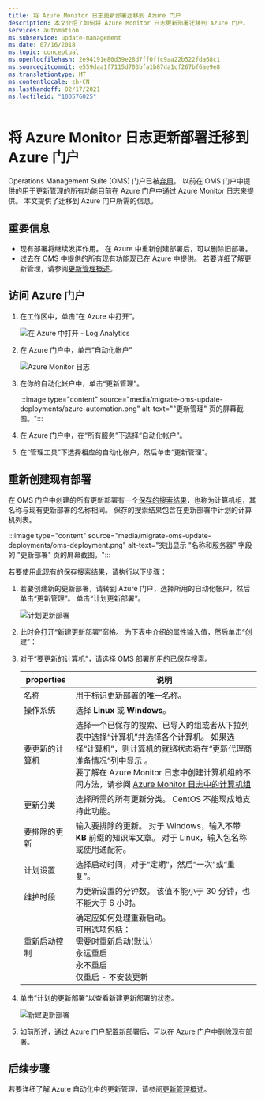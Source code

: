 ```yaml
---
title: 将 Azure Monitor 日志更新部署迁移到 Azure 门户
description: 本文介绍了如何将 Azure Monitor 日志更新部署迁移到 Azure 门户。
services: automation
ms.subservice: update-management
ms.date: 07/16/2018
ms.topic: conceptual
ms.openlocfilehash: 2e94191e80d39e28d7ff0ffc9aa22b522fda68c1
ms.sourcegitcommit: e559daa1f7115d703bfa1b87da1cf267bf6ae9e8
ms.translationtype: MT
ms.contentlocale: zh-CN
ms.lasthandoff: 02/17/2021
ms.locfileid: "100576025"
---
```

# <a name="migrate-azure-monitor-logs-update-deployments-to-azure-portal"></a>将 Azure Monitor 日志更新部署迁移到 Azure 门户

Operations Management Suite (OMS) 门户已被[弃用](../azure-monitor/logs/oms-portal-transition.md)。 以前在 OMS 门户中提供的用于更新管理的所有功能目前在 Azure 门户中通过 Azure Monitor 日志来提供。 本文提供了迁移到 Azure 门户所需的信息。

## <a name="key-information"></a>重要信息

* 现有部署将继续发挥作用。 在 Azure 中重新创建部署后，可以删除旧部署。
* 过去在 OMS 中提供的所有现有功能现已在 Azure 中提供。 若要详细了解更新管理，请参阅[更新管理概述](./update-management/overview.md)。

## <a name="access-the-azure-portal"></a>访问 Azure 门户

1. 在工作区中，单击“在 Azure 中打开”。 

    ![在 Azure 中打开 - Log Analytics](media/migrate-oms-update-deployments/link-to-azure-portal.png)

2. 在 Azure 门户中，单击“自动化帐户”

    ![Azure Monitor 日志](media/migrate-oms-update-deployments/log-analytics.png)

3. 在你的自动化帐户中，单击“更新管理”。

    :::image type="content" source="media/migrate-oms-update-deployments/azure-automation.png" alt-text="&quot;更新管理&quot; 页的屏幕截图。":::

4. 在 Azure 门户中，在“所有服务”下选择“自动化帐户”。  

5. 在“管理工具”下选择相应的自动化帐户，然后单击“更新管理”。 

## <a name="recreate-existing-deployments"></a>重新创建现有部署

在 OMS 门户中创建的所有更新部署有一个[保存的搜索结果](../azure-monitor/logs/computer-groups.md)，也称为计算机组，其名称与现有更新部署的名称相同。 保存的搜索结果包含在更新部署中计划的计算机列表。

:::image type="content" source="media/migrate-oms-update-deployments/oms-deployment.png" alt-text="突出显示 &quot;名称和服务器&quot; 字段的 &quot;更新部署&quot; 页的屏幕截图。":::

若要使用此现有的保存搜索结果，请执行以下步骤：

1. 若要创建新的更新部署，请转到 Azure 门户，选择所用的自动化帐户，然后单击“更新管理”。 单击“计划更新部署”。

    ![计划更新部署](media/migrate-oms-update-deployments/schedule-update-deployment.png)

2. 此时会打开“新建更新部署”窗格。 为下表中介绍的属性输入值，然后单击“创建”：

3. 对于“要更新的计算机”，请选择 OMS 部署所用的已保存搜索。

    | properties | 说明 |
    | --- | --- |
    |名称 |用于标识更新部署的唯一名称。 |
    |操作系统| 选择 **Linux** 或 **Windows**。|
    |要更新的计算机 |选择一个已保存的搜索、已导入的组或者从下拉列表中选择“计算机”并选择各个计算机。 如果选择“计算机”，则计算机的就绪状态将在“更新代理商准备情况”列中显示 。</br> 要了解在 Azure Monitor 日志中创建计算机组的不同方法，请参阅 [Azure Monitor 日志中的计算机组](../azure-monitor/logs/computer-groups.md) |
    |更新分类|选择所需的所有更新分类。 CentOS 不能现成地支持此功能。|
    |要排除的更新|输入要排除的更新。 对于 Windows，输入不带 **KB** 前缀的知识库文章。 对于 Linux，输入包名称或使用通配符。  |
    |计划设置|选择启动时间，对于“定期”，然后“一次”或“重复”。  | 
    | 维护时段 |为更新设置的分钟数。 该值不能小于 30 分钟，也不能大于 6 小时。 |
    | 重新启动控制| 确定应如何处理重新启动。</br>可用选项包括：</br>需要时重新启动(默认)</br>永远重启</br>永不重启</br>仅重启 - 不安装更新|

4. 单击“计划的更新部署”以查看新建更新部署的状态。

    ![新建更新部署](media/migrate-oms-update-deployments/new-update-deployment.png)

5. 如前所述，通过 Azure 门户配置新部署后，可以在 Azure 门户中删除现有部署。

## <a name="next-steps"></a>后续步骤

若要详细了解 Azure 自动化中的更新管理，请参阅[更新管理概述](./update-management/overview.md)。